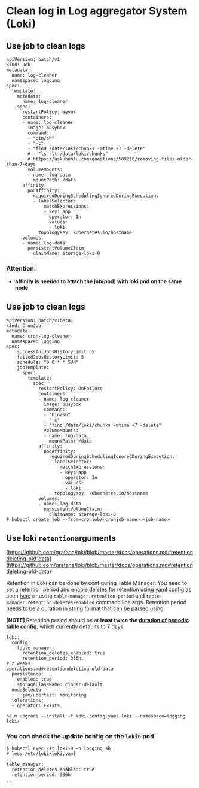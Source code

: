# Clean log in Log aggregator System (Loki)

## Use job to clean logs

```
apiVersion: batch/v1
kind: Job
metadata:
  name: log-cleaner
  namespace: logging
spec:
  template:
    metadata:
      name: log-cleaner
    spec:
      restartPolicy: Never
      containers:
      - name: log-cleaner
        image: busybox
        command: 
        - "bin/sh"
        - "-c"
        - "find /data/loki/chunks -mtime +7 -delete"
        # - "ls -lt /data/loki/chunks"
        # https://askubuntu.com/questions/589210/removing-files-older-than-7-days
        volumeMounts:
        - name: log-data
          mountPath: /data
      affinity:
        podAffinity:
          requiredDuringSchedulingIgnoredDuringExecution:
          - labelSelector:
              matchExpressions:
              - key: app
                operator: In
                values:
                - loki
            topologyKey: kubernetes.io/hostname  
      volumes:
      - name: log-data
        persistentVolumeClaim:
          claimName: storage-loki-0
```

### Attention:

* **affinity is needed to attach the job(pod) with loki pod on the same node**

## Use job to clean logs

```
apiVersion: batch/v1beta1
kind: CronJob
metadata:
  name: cron-log-cleaner
  namespace: logging
spec:
    successfulJobsHistoryLimit: 5
    failedJobsHistoryLimit: 5
    schedule: "0 0 * * SUN"
    jobTemplate:
      spec:
        template:
          spec:
            restartPolicy: OnFailure
            containers:
            - name: log-cleaner
              image: busybox
              command: 
              - "bin/sh"
              - "-c"
              - "find /data/loki/chunks -mtime +7 -delete"
              volumeMounts:
              - name: log-data
                mountPath: /data
            affinity:
              podAffinity:
                requiredDuringSchedulingIgnoredDuringExecution:
                - labelSelector:
                    matchExpressions:
                    - key: app
                      operator: In
                      values:
                      - loki
                  topologyKey: kubernetes.io/hostname  
            volumes:
            - name: log-data
              persistentVolumeClaim:
                claimName: storage-loki-0
# kubectl create job --from=cronjob/<cronjob-name> <job-name>
```

## Use loki `retention`arguments 

[https://github.com/grafana/loki/blob/master/docs/operations.md#retentiondeleting-old-data](https://github.com/grafana/loki/blob/master/docs/operations.md#retentiondeleting-old-data)

Retention in Loki can be done by configuring Table Manager. You need to set a retention period and enable deletes for retention using yaml config as seen [here](https://github.com/grafana/loki/blob/39bbd733be4a0d430986d9513476a91334485e9f/production/ksonnet/loki/config.libsonnet#L128-L129) or using `table-manager.retention-period` and `table-manager.retention-deletes-enabled` command line args. Retention period needs to be a duration in string format that can be parsed using 


**[NOTE]** Retention period should be at **least twice the [duration of periodic table config](https://github.com/grafana/loki/blob/347a3e18f4976d799d51a26cee229efbc27ef6c9/production/helm/loki/values.yaml#L53)**, which currently defaults to 7 days.



```
loki:
  config:
    table_manager:
      retention_deletes_enabled: true
      retention_period: 336h. 
# 2 weeks
operations.md#retentiondeleting-old-data
  persistence:
    enabled: true
    storageClassName: cinder-default
  nodeSelector: 
      jam/ubertest: monitoring
  tolerations:
  - operator: Exists
```


```
helm upgrade --install -f loki-config.yaml loki --namespace=logging loki/
```


### You can check the update config on the `loki0` pod

```
$ kubectl exec -it loki-0 -n logging sh
# less /etc/loki/loki.yaml
...
table_manager:
  retention_deletes_enabled: true
  retention_period: 336h
...
```



